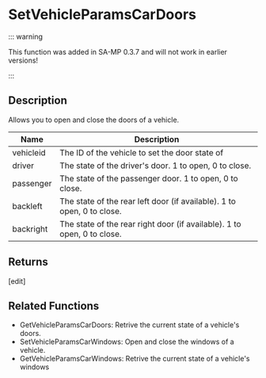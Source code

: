 # SetVehicleParamsCarDoors

::: warning

This function was added in SA-MP 0.3.7 and will not work in earlier versions!

:::

## Description

Allows you to open and close the doors of a vehicle.

| Name      | Description                                                             |
| --------- | ----------------------------------------------------------------------- |
| vehicleid | The ID of the vehicle to set the door state of                          |
| driver    | The state of the driver's door. 1 to open, 0 to close.                  |
| passenger | The state of the passenger door. 1 to open, 0 to close.                 |
| backleft  | The state of the rear left door (if available). 1 to open, 0 to close.  |
| backright | The state of the rear right door (if available). 1 to open, 0 to close. |

## Returns

[edit]

## Related Functions

- GetVehicleParamsCarDoors: Retrive the current state of a vehicle's doors.
- SetVehicleParamsCarWindows: Open and close the windows of a vehicle.
- GetVehicleParamsCarWindows: Retrive the current state of a vehicle's windows
